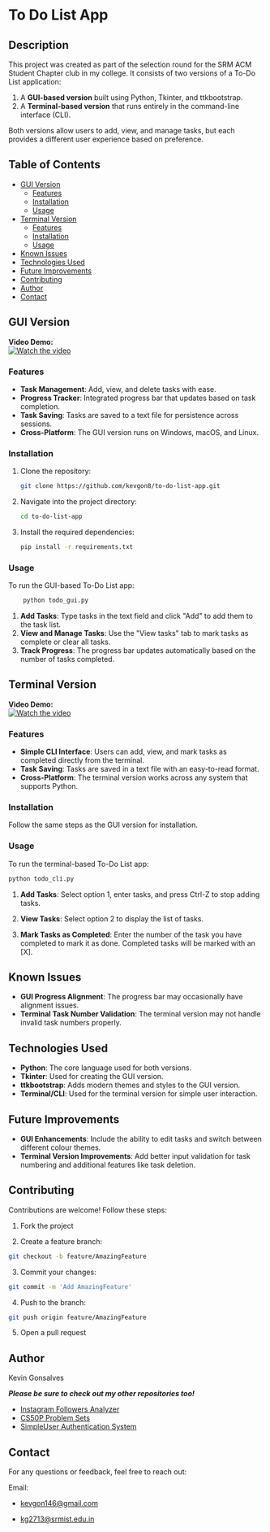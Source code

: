 # To Do List App

## Description
This project was created as part of the selection round for the SRM ACM Student Chapter club in my college. It consists of two versions of a To-Do List application:

1. A **GUI-based version** built using Python, Tkinter, and ttkbootstrap.
2. A **Terminal-based version** that runs entirely in the command-line interface (CLI).

Both versions allow users to add, view, and manage tasks, but each provides a different user experience based on preference.

## Table of Contents
- [GUI Version](#gui-version)
  - [Features](#features)
  - [Installation](#installation)
  - [Usage](#usage)
- [Terminal Version](#terminal-version)
  - [Features](#features-1)
  - [Installation](#installation-1)
  - [Usage](#usage-1)
- [Known Issues](#known-issues)
- [Technologies Used](#technologies-used)
- [Future Improvements](#future-improvements)
- [Contributing](#contributing)
- [Author](#author)
- [Contact](#contact)

## GUI Version
**Video Demo:**  
[![Watch the video](https://img.youtube.com/vi/LaeNEpqk-MU/hqdefault.jpg)](https://youtube.com/shorts/LaeNEpqk-MU?si=QmQNENuo0i36bH8Q)

### Features
- **Task Management**: Add, view, and delete tasks with ease.
- **Progress Tracker**: Integrated progress bar that updates based on task completion.
- **Task Saving**: Tasks are saved to a text file for persistence across sessions.
- **Cross-Platform**: The GUI version runs on Windows, macOS, and Linux.

### Installation
1. Clone the repository:
   ```bash
   git clone https://github.com/kevgon8/to-do-list-app.git
    ```
2. Navigate into the project directory:

    ```bash
    cd to-do-list-app
    ```

3. Install the required dependencies:

    ```bash
    pip install -r requirements.txt
    ```
### Usage
To run the GUI-based To-Do List app:
```bash
    python todo_gui.py
```

1. **Add Tasks**: Type tasks in the text field and click "Add" to add them to the task list.
2. **View and Manage Tasks**: Use the "View tasks" tab to mark tasks as complete or clear all tasks.
3. **Track Progress**: The progress bar updates automatically based on the number of tasks completed.

## Terminal Version
**Video Demo:**  
[![Watch the video](https://img.youtube.com/vi/q6q1k0nFOy4/hqdefault.jpg)](https://youtu.be/q6q1k0nFOy4)

### Features
- **Simple CLI Interface**: Users can add, view, and mark tasks as completed directly from the terminal.
- **Task Saving**: Tasks are saved in a text file with an easy-to-read format.
- **Cross-Platform**: The terminal version works across any system that supports Python.

### Installation
Follow the same steps as the GUI version for installation.

### Usage
To run the terminal-based To-Do List app:

```bash
python todo_cli.py
```
1. **Add Tasks**: Select option 1, enter tasks, and press Ctrl-Z to stop adding tasks.
2. **View Tasks**: Select option 2 to display the list of tasks.

3. **Mark Tasks as Completed**: Enter the number of the task you have completed to mark it as done. Completed tasks will be marked with an [X].

## Known Issues
- **GUI Progress Alignment**: The progress bar may occasionally have alignment issues.
- **Terminal Task Number Validation**: The terminal version may not handle invalid task numbers properly.

## Technologies Used
- **Python**: The core language used for both versions.
- **Tkinter**: Used for creating the GUI version.
- **ttkbootstrap**: Adds modern themes and styles to the GUI version.
- **Terminal/CLI**: Used for the terminal version for simple user interaction.

## Future Improvements
- **GUI Enhancements**: Include the ability to edit tasks and switch between different colour themes.
- **Terminal Version Improvements**: Add better input validation for task numbering and additional features like task deletion.

## Contributing
Contributions are welcome! Follow these steps:

1. Fork the project

2. Create a feature branch:
```bash
git checkout -b feature/AmazingFeature
```

3. Commit your changes:
```bash
git commit -m 'Add AmazingFeature'
```

4. Push to the branch:
```bash
git push origin feature/AmazingFeature
```

5. Open a pull request

## Author
Kevin Gonsalves

***Please be sure to check out my other repositories too!***
- [Instagram Followers Analyzer](https://github.com/kevgon8/Instagram-Follower-Analyzer)
- [CS50P Problem Sets](https://github.com/kevgon8/CS50P-Problem-Sets-Solutions)
- [SimpleUser Authentication System](https://github.com/kevgon8/User-Authentication-System)

## Contact
For any questions or feedback, feel free to reach out:

Email:
- kevgon146@gmail.com 

- kg2713@srmist.edu.in

